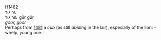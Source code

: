 H1482  
גּר גּוּר  
גּוּר גּוּר ‎ gûr gûr  
*goor,* *goor*  
Perhaps from [1481](h1481) a *cub* (as still *abiding* in the lair),
especially of the lion: - whelp, young one.  
